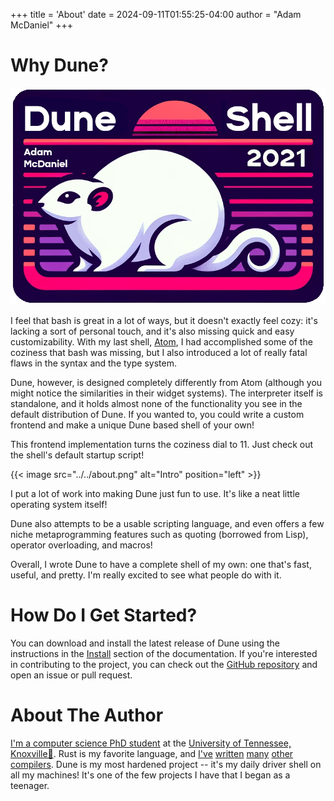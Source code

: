 +++
title = 'About'
date = 2024-09-11T01:55:25-04:00
author = "Adam McDaniel"
+++

# Why Dune?

![Dune Shell](logo.png)

I feel that bash is great in a lot of ways, but it doesn't exactly feel cozy: it's lacking a sort of personal touch, and it's also missing quick and easy customizability. With my last shell, [Atom](https://github.com/adam-mcdaniel/atom), I had accomplished some of the coziness that bash was missing, but I also introduced a lot of really fatal flaws in the syntax and the type system.

Dune, however, is designed completely differently from Atom (although you might notice the similarities in their widget systems). The interpreter itself is standalone, and it holds almost none of the functionality you see in the default distribution of Dune. If you wanted to, you could write a custom frontend and make a unique Dune based shell of your own!

This frontend implementation turns the coziness dial to 11. Just check out the shell's default startup script!

<!-- <p float="left">
  <img src="../../intro.png" width="32%"/>
  <img src="../../help.png" width="32%"/>
  <img src="../../bye.png" width="32%"/>
</p> -->

{{< image src="../../about.png" alt="Intro" position="left" >}}

I put a lot of work into making Dune just fun to use. It's like a neat little operating system itself!

Dune also attempts to be a usable scripting language, and even offers a few niche metaprogramming features such as quoting (borrowed from Lisp), operator overloading, and macros!

Overall, I wrote Dune to have a complete shell of my own: one that's fast, useful, and pretty. I'm really excited to see what people do with it.

# How Do I Get Started?

You can download and install the latest release of Dune using the instructions in the [Install](/posts/install) section of the documentation. If you're interested in contributing to the project, you can check out the [GitHub repository](https://github.com/adam-mcdaniel/dune) and open an issue or pull request.

# About The Author

[I'm a computer science PhD student](https://adam-mcdaniel.net) at the [University of Tennessee, Knoxville🍊](https://www.youtube.com/watch?v=-8MlEo02u54). Rust is my favorite language, and [I've](https://github.com/adam-mcdaniel/oakc) [written](https://github.com/adam-mcdaniel/harbor) [many](https://github.com/adam-mcdaniel/tsar) [other](https://github.com/adam-mcdaniel/free) [compilers](https://github.com/adam-mcdaniel/xasm). Dune is my most hardened project -- it's my daily driver shell on all my machines! It's one of the few projects I have that I began as a teenager.